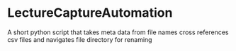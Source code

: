 # LectureCaptureAutomation
A short python script that takes meta data from file names cross references csv files and navigates file directory for renaming
